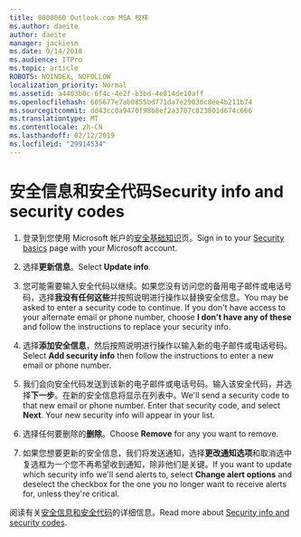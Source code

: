 ```yaml
---
title: 8000060 Outlook.com MSA 校样
ms.author: daeite
author: daeite
manager: jackiesm
ms.date: 9/14/2018
ms.audience: ITPro
ms.topic: article
ROBOTS: NOINDEX, NOFOLLOW
localization_priority: Normal
ms.assetid: a4403b0c-6f4c-4e2f-b3bd-4e814de10aff
ms.openlocfilehash: 605677e7ab0855bd771da7e29036c8ee4b211b74
ms.sourcegitcommit: dd43cc0a9470f98b8ef2a3787c823801d674c666
ms.translationtype: MT
ms.contentlocale: zh-CN
ms.lasthandoff: 02/12/2019
ms.locfileid: "29914534"
---
```

# <a name="security-info-and-security-codes"></a><span data-ttu-id="613c8-102">安全信息和安全代码</span><span class="sxs-lookup"><span data-stu-id="613c8-102">Security info and security codes</span></span>

1. <span data-ttu-id="613c8-103">登录到您使用 Microsoft 帐户的[安全基础知识](https://account.microsoft.com/security)页。</span><span class="sxs-lookup"><span data-stu-id="613c8-103">Sign in to your [Security basics](https://account.microsoft.com/security) page with your Microsoft account.</span></span> 
    
2. <span data-ttu-id="613c8-104">选择**更新信息**。</span><span class="sxs-lookup"><span data-stu-id="613c8-104">Select **Update info**.</span></span> 
    
3. <span data-ttu-id="613c8-p101">您可能需要输入安全代码以继续。如果您没有访问您的备用电子邮件或电话号码，选择**我没有任何这些**并按照说明进行操作以替换安全信息。</span><span class="sxs-lookup"><span data-stu-id="613c8-p101">You may be asked to enter a security code to continue. If you don't have access to your alternate email or phone number, choose **I don't have any of these** and follow the instructions to replace your security info.</span></span> 
    
4. <span data-ttu-id="613c8-107">选择**添加安全信息**，然后按照说明进行操作以输入新的电子邮件或电话号码。</span><span class="sxs-lookup"><span data-stu-id="613c8-107">Select **Add security info** then follow the instructions to enter a new email or phone number.</span></span> 
    
5. <span data-ttu-id="613c8-p102">我们会向安全代码发送到该新的电子邮件或电话号码。输入该安全代码，并选择**下一步**。在新的安全信息将显示在列表中。</span><span class="sxs-lookup"><span data-stu-id="613c8-p102">We'll send a security code to that new email or phone number. Enter that security code, and select **Next**. Your new security info will appear in your list.</span></span> 
    
6. <span data-ttu-id="613c8-111">选择任何要删除的**删除**。</span><span class="sxs-lookup"><span data-stu-id="613c8-111">Choose **Remove** for any you want to remove.</span></span> 
    
7. <span data-ttu-id="613c8-112">如果您想要更新的安全信息，我们将发送通知，选择**更改通知选项**和取消选中复选框为一个您不再希望收到通知，除非他们是关键。</span><span class="sxs-lookup"><span data-stu-id="613c8-112">If you want to update which security info we'll send alerts to, select **Change alert options** and deselect the checkbox for the one you no longer want to receive alerts for, unless they're critical.</span></span> 
    
<span data-ttu-id="613c8-113">阅读有关[安全信息和安全代码](https://support.microsoft.com/help/12428/)的详细信息。</span><span class="sxs-lookup"><span data-stu-id="613c8-113">Read more about [Security info and security codes](https://support.microsoft.com/help/12428/).</span></span>
  

